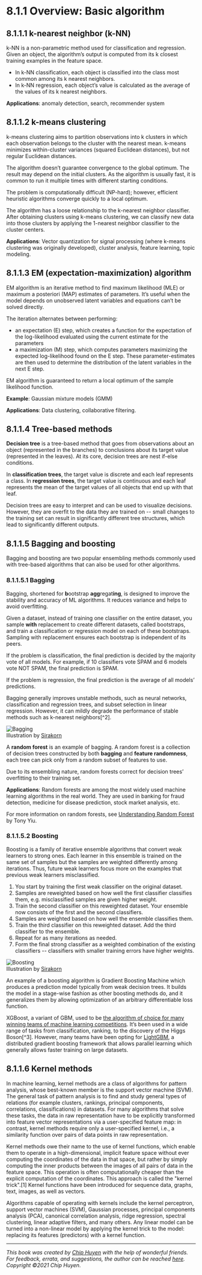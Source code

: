 # 8.1.1 Overview: Basic algorithm

## 8.1.1.1 k-nearest neighbor (k-NN)

k-NN is a non-parametric method used for classification and regression. Given an object, the algorithm’s output is computed from its k closest training examples in the feature space.

* In k-NN classification, each object is classified into the class most common among its k nearest neighbors.
* In k-NN regression, each object’s value is calculated as the average of the values of its k nearest neighbors.

**Applications**: anomaly detection, search, recommender system

## 8.1.1.2 k-means clustering

k-means clustering aims to partition observations into k clusters in which each observation belongs to the cluster with the nearest mean. k-means minimizes within-cluster variances (squared Euclidean distances), but not regular Euclidean distances.

The algorithm doesn’t guarantee convergence to the global optimum. The result may depend on the initial clusters. As the algorithm is usually fast, it is common to run it multiple times with different starting conditions.

The problem is computationally difficult (NP-hard); however, efficient heuristic algorithms converge quickly to a local optimum.

The algorithm has a loose relationship to the k-nearest neighbor classifier. After obtaining clusters using k-means clustering, we can classify new data into those clusters by applying the 1-nearest neighbor classifier to the cluster centers.

**Applications**: Vector quantization for signal processing (where k-means clustering was originally developed), cluster analysis, feature learning, topic modeling.

## 8.1.1.3 EM (expectation-maximization) algorithm

EM algorithm is an iterative method to find maximum likelihood (MLE) or maximum a posteriori (MAP) estimates of parameters. It’s useful when the model depends on unobserved latent variables and equations can’t be solved directly.

The iteration alternates between performing:

* an expectation (E) step, which creates a function for the expectation of the log-likelihood evaluated using the current estimate for the parameters
* a maximization (M) step, which computes parameters maximizing the expected log-likelihood found on the E step. These parameter-estimates are then used to determine the distribution of the latent variables in the next E step.

EM algorithm is guaranteed to return a local optimum of the sample likelihood function.

**Example**: Gaussian mixture models (GMM)

**Applications**: Data clustering, collaborative filtering.

## 8.1.1.4 Tree-based methods

**Decision tree** is a tree-based method that goes from observations about an object (represented in the branches) to conclusions about its target value (represented in the leaves). At its core, decision trees are nest if-else conditions.

In **classification trees**, the target value is discrete and each leaf represents a class. In **regression trees**, the target value is continuous and each leaf represents the mean of the target values of all objects that end up with that leaf.

Decision trees are easy to interpret and can be used to visualize decisions. However, they are overfit to the data they are trained on -- small changes to the training set can result in significantly different tree structures, which lead to significantly different outputs.

## 8.1.1.5 Bagging and boosting

Bagging and boosting are two popular ensembling methods commonly used with tree-based algorithms that can also be used for other algorithms.

### 8.1.1.5.1 Bagging

Bagging, shortened for **b**ootstrap **agg**regat**ing**, is designed to improve the stability and accuracy of ML algorithms. It reduces variance and helps to avoid overfitting.

Given a dataset, instead of training one classifier on the entire dataset, you sample **with** replacement to create different datasets, called bootstraps, and train a classification or regression model on each of these bootstraps. Sampling with replacement ensures each bootstrap is independent of its peers.

If the problem is classification, the final prediction is decided by the majority vote of all models. For example, if 10 classifiers vote SPAM and 6 models vote NOT SPAM, the final prediction is SPAM.

If the problem is regression, the final prediction is the average of all models’ predictions.

Bagging generally improves unstable methods, such as neural networks, classification and regression trees, and subset selection in linear regression. However, it can mildly degrade the performance of stable methods such as k-nearest neighbors\[^2].

![Bagging](images/image26.png)\
Illustration by [Sirakorn](https://en.wikipedia.org/wiki/Bootstrap\_aggregating#/media/File:Ensemble\_Bagging.svg)

A **random forest** is an example of bagging. A random forest is a collection of decision trees constructed by both **bagging** and **feature randomness**, each tree can pick only from a random subset of features to use.

Due to its ensembling nature, random forests correct for decision trees’ overfitting to their training set.

**Applications**: Random forests are among the most widely used machine learning algorithms in the real world. They are used in banking for fraud detection, medicine for disease prediction, stock market analysis, etc.

For more information on random forests, see [Understanding Random Forest](https://towardsdatascience.com/understanding-random-forest-58381e0602d2) by Tony Yiu.

### 8.1.1.5.2 Boosting

Boosting is a family of iterative ensemble algorithms that convert weak learners to strong ones. Each learner in this ensemble is trained on the same set of samples but the samples are weighted differently among iterations. Thus, future weak learners focus more on the examples that previous weak learners misclassified.

1. You start by training the first weak classifier on the original dataset.
2. Samples are reweighted based on how well the first classifier classifies them, e.g. misclassified samples are given higher weight.
3. Train the second classifier on this reweighted dataset. Your ensemble now consists of the first and the second classifiers.
4. Samples are weighted based on how well the ensemble classifies them.
5. Train the third classifier on this reweighted dataset. Add the third classifier to the ensemble.
6. Repeat for as many iterations as needed.
7. Form the final strong classifier as a weighted combination of the existing classifiers -- classifiers with smaller training errors have higher weights.

![Boosting](images/image27.png)\
Illustration by [Sirakorn](https://en.wikipedia.org/wiki/Boosting\_\(machine\_learning\)#/media/File:Ensemble\_Boosting.svg)

An example of a boosting algorithm is Gradient Boosting Machine which produces a prediction model typically from weak decision trees. It builds the model in a stage-wise fashion as other boosting methods do, and it generalizes them by allowing optimization of an arbitrary differentiable loss function.

XGBoost, a variant of GBM, used to be [the algorithm of choice for many winning teams of machine learning competitions](https://github.com/dmlc/xgboost/tree/master/demo#machine-learning-challenge-winning-solutions). It’s been used in a wide range of tasks from classification, ranking, to the discovery of the Higgs Boson\[^3]. However, many teams have been opting for [LightGBM](https://github.com/microsoft/LightGBM), a distributed gradient boosting framework that allows parallel learning which generally allows faster training on large datasets.

## 8.1.1.6 Kernel methods

In machine learning, kernel methods are a class of algorithms for pattern analysis, whose best-known member is the support vector machine (SVM). The general task of pattern analysis is to find and study general types of relations (for example clusters, rankings, principal components, correlations, classifications) in datasets. For many algorithms that solve these tasks, the data in raw representation have to be explicitly transformed into feature vector representations via a user-specified feature map: in contrast, kernel methods require only a user-specified kernel, i.e., a similarity function over pairs of data points in raw representation.

Kernel methods owe their name to the use of kernel functions, which enable them to operate in a high-dimensional, implicit feature space without ever computing the coordinates of the data in that space, but rather by simply computing the inner products between the images of all pairs of data in the feature space. This operation is often computationally cheaper than the explicit computation of the coordinates. This approach is called the "kernel trick".\[1] Kernel functions have been introduced for sequence data, graphs, text, images, as well as vectors.

Algorithms capable of operating with kernels include the kernel perceptron, support vector machines (SVM), Gaussian processes, principal components analysis (PCA), canonical correlation analysis, ridge regression, spectral clustering, linear adaptive filters, and many others. Any linear model can be turned into a non-linear model by applying the kernel trick to the model: replacing its features (predictors) with a kernel function.

***

_This book was created by_ [_Chip Huyen_](https://huyenchip.com) _with the help of wonderful friends. For feedback, errata, and suggestions, the author can be reached_ [_here_](https://huyenchip.com/communication/)_. Copyright ©2021 Chip Huyen._
